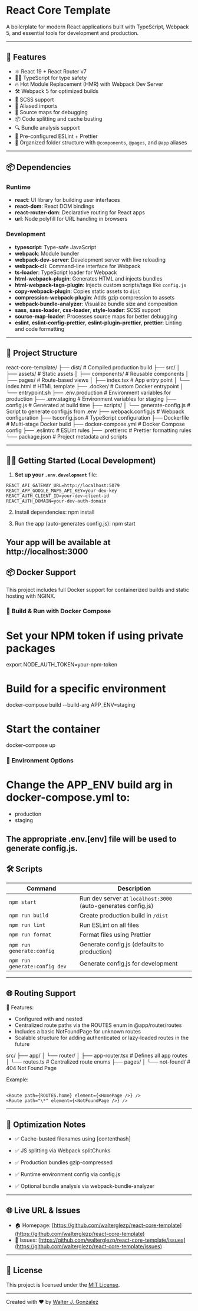 # React Core Template

A boilerplate for modern React applications built with TypeScript, Webpack 5, and essential tools for development and production.

---

## 🚀 Features

- ⚛️ React 19 + React Router v7
- 🧑‍💻 TypeScript for type safety
- 🔥 Hot Module Replacement (HMR) with Webpack Dev Server
- 🛠️ Webpack 5 for optimized builds
- 💅 SCSS support
- 🧾 Aliased imports
- 🧪 Source maps for debugging
- 📦 Code splitting and cache busting
- 🔍 Bundle analysis support
- 📄 Pre-configured ESLint + Prettier
- 📂 Organized folder structure with `@components`, `@pages`, and `@app` aliases

---

## 📦 Dependencies

### Runtime

- **react**: UI library for building user interfaces
- **react-dom**: React DOM bindings
- **react-router-dom**: Declarative routing for React apps
- **url**: Node polyfill for URL handling in browsers

### Development

- **typescript**: Type-safe JavaScript
- **webpack**: Module bundler
- **webpack-dev-server**: Development server with live reloading
- **webpack-cli**: Command-line interface for Webpack
- **ts-loader**: TypeScript loader for Webpack
- **html-webpack-plugin**: Generates HTML and injects bundles
- **html-webpack-tags-plugin**: Injects custom scripts/tags like `config.js`
- **copy-webpack-plugin**: Copies static assets to `dist`
- **compression-webpack-plugin**: Adds gzip compression to assets
- **webpack-bundle-analyzer**: Visualize bundle size and composition
- **sass**, **sass-loader**, **css-loader**, **style-loader**: SCSS support
- **source-map-loader**: Processes source maps for better debugging
- **eslint**, **eslint-config-prettier**, **eslint-plugin-prettier**, **prettier**: Linting and code formatting

---

## 📁 Project Structure

react-core-template/ ├── dist/ # Compiled production build ├── src/ │ ├── assets/ # Static assets │ ├── components/ # Reusable components │ ├── pages/ # Route-based views │ ├── index.tsx # App entry point │ └── index.html # HTML template ├── .docker/ # Custom Docker entrypoint │ └── entrypoint.sh ├── .env.production # Environment variables for production ├── .env.staging # Environment variables for staging ├── config.js # Generated at build time ├── scripts/ │ └── generate-config.js # Script to generate config.js from .env ├── webpack.config.js # Webpack configuration ├── tsconfig.json # TypeScript configuration ├── Dockerfile # Multi-stage Docker build ├── docker-compose.yml # Docker Compose config ├── .eslintrc # ESLint rules ├── .prettierrc # Prettier formatting rules └── package.json # Project metadata and scripts

---

## 🧑‍💻 Getting Started (Local Development)

1. **Set up your `.env.development`** file:

```env
REACT_API_GATEWAY_URL=http://localhost:5079
REACT_APP_GOOGLE_MAPS_API_KEY=your-dev-key
REACT_AUTH_CLIENT_ID=your-dev-client-id
REACT_AUTH_DOMAIN=your-dev-auth-domain
```

2. Install dependencies:
   npm install

3. Run the app (auto-generates config.js):
   npm start

## Your app will be available at http://localhost:3000

## 📦 Docker Support

This project includes full Docker support for containerized builds and static hosting with NGINX.

### 🐳 Build & Run with Docker Compose

# Set your NPM token if using private packages

export NODE_AUTH_TOKEN=your-npm-token

# Build for a specific environment

docker-compose build --build-arg APP_ENV=staging

# Start the container

docker-compose up

### 🐳 Environment Options

# Change the APP_ENV build arg in docker-compose.yml to:

- production
- staging

## The appropriate .env.[env] file will be used to generate config.js.

## 🛠️ Scripts

| Command                       | Description                                                   |
| ----------------------------- | ------------------------------------------------------------- |
| `npm start`                   | Run dev server at `localhost:3000` (auto-generates config.js) |
| `npm run build`               | Create production build in `/dist`                            |
| `npm run lint`                | Run ESLint on all files                                       |
| `npm run format`              | Format files using Prettier                                   |
| `npm run generate:config`     | Generate config.js (defaults to production)                   |
| `npm run generate:config dev` | Generate config.js for development                            |

---

## 🌐 Routing Support

🔹 Features:

- Configured with <BrowserRouter> and nested <Routes>
- Centralized route paths via the ROUTES enum in @app/router/routes
- Includes a basic NotFoundPage for unknown routes
- Scalable structure for adding authenticated or lazy-loaded routes in the future

src/
├── app/
│ └── router/
│ ├── app-router.tsx # Defines all app routes
│ └── routes.ts # Centralized route enums
├── pages/
│ └── not-found/ # 404 Not Found Page

Example:

```

<Route path={ROUTES.home} element={<HomePage />} />
<Route path="\*" element={<NotFoundPage />} />

```

---

## 🧪 Optimization Notes

- ✅ Cache-busted filenames using [contenthash]

- ✅ JS splitting via Webpack splitChunks

- ✅ Production bundles gzip-compressed

- ✅ Runtime environment config via config.js

- ✅ Optional bundle analysis via webpack-bundle-analyzer

---

## 🌐 Live URL & Issues

- 🏠 Homepage: [https://github.com/walterglezp/react-core-template](https://github.com/walterglezp/react-core-template)
- 🐛 Issues: [https://github.com/walterglezp/react-core-template/issues](https://github.com/walterglezp/react-core-template/issues)

---

## 📄 License

This project is licensed under the [MIT License](LICENSE).

---

Created with ❤️ by [Walter J. Gonzalez](https://github.com/walterglezp)
